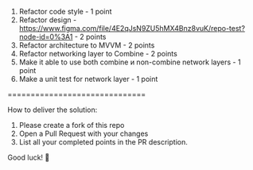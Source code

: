 1. Refactor code style - 1 point
2. Refactor design - https://www.figma.com/file/4E2qJsN9ZU5hMX4Bnz8vuK/repo-test?node-id=0%3A1 - 2 points
3. Refactor architecture to MVVM - 2 points
4. Refactor networking layer to Combine - 2 points
5. Make it able to use both combine и non-combine network layers - 1 point
6. Make a unit test for network layer - 1 point

==============================

How to deliver the solution:

1. Please create a fork of this repo
2. Open a Pull Request with your changes
3. List all your completed points in the PR description. 


Good luck! 🚀
